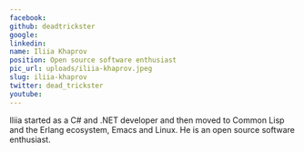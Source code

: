 ```yaml
---
facebook: 
github: deadtrickster
google: 
linkedin: 
name: Iliia Khaprov
position: Open source software enthusiast
pic_url: uploads/iliia-khaprov.jpeg
slug: iliia-khaprov
twitter: dead_trickster
youtube: 
---
```

<p>Iliia started as a C# and .NET developer and then moved to Common Lisp and the Erlang ecosystem, Emacs and Linux. He is an open source software enthusiast.</p>
